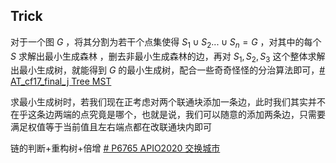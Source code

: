 

## Trick

对于一个图 $G$ ，将其分割为若干个点集使得 $S_1 \cup S_2 ... \cup S_n=G$  ，对其中的每个 $S$ 求解出最小生成森林 ，删去非最小生成森林的边，再对 $S_1,S_2,S_3$ 这个整体求解出最小生成树，就能得到 $G$ 的最小生成树，配合一些奇奇怪怪的分治算法即可，[# AT_cf17_final_j Tree MST](https://www.luogu.com.cn/problem/AT_cf17_final_j)

求最小生成树时，若我们现在正考虑对两个联通块添加一条边，此时我们其实并不在乎这条边两端的点究竟是哪个，也就是说，我们可以随意的添加两条边，只需要满足权值等于当前值且左右端点都在改联通块内即可

链的判断+重构树+倍增 [# P6765 APIO2020 交换城市](https://www.luogu.com.cn/problem/P6765)
